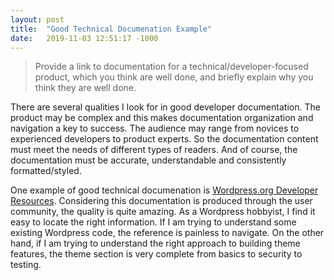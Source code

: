 ```yaml
---
layout: post
title:  "Good Technical Documenation Example"
date:   2019-11-03 12:51:17 -1000
---
```

<blockquote>
Provide a link to documentation for a technical/developer-focused product, which you think are well done, and briefly explain why you think they are well done.
</blockquote>
<p>
There are several qualities I look for in good developer documentation.  The product may be complex and this makes documentation organization and navigation a key to success.  The audience may range from novices to experienced developers  to product experts. So the documentation content must meet the needs of different types of readers. And of course, the documentation must be accurate, understandable and consistently formatted/styled.
</p>
<p>
One example of good technical documenation is <a href="https://developer.wordpress.org/" target="./blank">Wordpress.org Developer Resources</a>. Considering this documentation is produced through the user community, the quality is quite amazing.  As a Wordpress hobbyist, I find it easy to locate the right information.  If I am trying to understand some existing Wordpress code, the reference is painless to navigate.  On the other hand, if I am trying to understand the right approach to building theme features, the theme section is very complete from basics to security to testing.
</p>